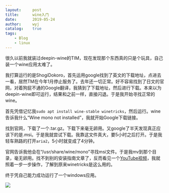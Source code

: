 ```yaml
---
layout:		post
title:		wine入门
date:		2019-05-24
author:		wyj
catalog:	true
tags:
    - Blog
    - linux
---
```


很久以前我就装过deepin-wine的TIM，现在发现那个东西真的只是个玩具，自己装一个wine应用太难了。

我打算运行的是ShogiDokoro，首先运用google找到了英文的下载地址，点进去一看，居然TM在今年1月停止服务了。去年还一切正常。好不容易找到了日文的官网，对着狗屁不通的Google翻译，我猜到了下载地址，然后进行下载。本来以为deepin-wine即可运行，结果和之前一样，直接闪退。于是我开始寻找正常的wine。

首先凭借记忆我`sudo apt install wine-stable winetricks`，然后运行。wine告诉我什么“Wine mono not installed”，我就开始Google下载链接。

找到官网，下载了一个.tar.gz。下载下来毫无卵用。又google了半天发现真正应该下的是.msi。于是我就尝试下载。我靠这文件真大，要5小时之后打开。于是我轻车熟路的打开`aria2`，5小时就变成了4分钟。

官网告诉我他会在“/usr/share/wine/mono”寻找msi文件。于是我mv到那个目录，毫无卵用。找不到别的安装指南文章了，反而看见一个[YouTube视频](https://www.youtube.com/watch?v=RSM4wygz39Q)，我就照着一步一步操作，了解到原来winetricks是这么用的。

终于凭自己能力成功运行了一个windows应用。

![](https://i.loli.net/2019/05/24/5ce772bf627a019780.png
)
